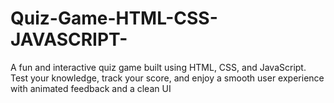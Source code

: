 # Quiz-Game-HTML-CSS-JAVASCRIPT-
A fun and interactive quiz game built using HTML, CSS, and JavaScript. Test your knowledge, track your score, and enjoy a smooth user experience with animated feedback and a clean UI
